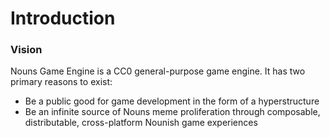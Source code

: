 # Introduction

### Vision

Nouns Game Engine is a CC0 general-purpose game engine. It has two primary reasons to exist:

* Be a public good for game development in the form of a hyperstructure
* Be an infinite source of Nouns meme proliferation through composable, distributable, cross-platform Nounish game experiences

###
